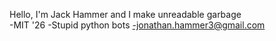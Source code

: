 Hello, I'm Jack Hammer and I make unreadable garbage	
-MIT '26
-Stupid python bots
-jonathan.hammer3@gmail.com
